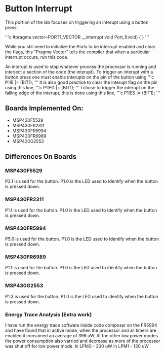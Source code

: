 # Button Interrupt
This portion of the lab focuses on triggering an interupt using a button press.

'''c
#pragma vector=PORT1_VECTOR
__interrupt void Port_1(void)
{
}
'''

While you still need to initialize the Ports to be interrupt enabled and clear the flags, this "Pragma Vector" tells the compiler that when a particular interrupt occurs, run this code. 

An interupt is used to stop whatever process the processor is running and interject a section of the code (the interupt). To trigger an interupt with a button press one must enable interupts on the pin of the button using 
'''c
P1IE |= (BIT1);
'''
It is also good practice to clear the interupt flag on the pin using this line,
'''c
P1IFG |= (BIT1);
'''
I chose to trigger the interupt on the falling edge of the interupt, this is done using this line,
'''c
P1IES |= (BIT1);
'''
## Boards Implemented On:
* MSP430F5529
* MSP430FR2311
* MSP430FR5994
* MSP430FR6989
* MSP430G2553

## Differences On Boards
### MSP430F5529
P2.1 is used for the button. P1.0 is the LED used to identify when the button is pressed down. 

### MSP430FR2311
P1.1 is used for the button. P1.0 is the LED used to identify when the button is pressed down.

### MSP430FR5994
P5.6 is used for the button. P1.0 is the LED used to identify when the button is pressed down. 

### MSP430FR6989
P1.1 is used for the button. P1.0 is the LED used to identify when the button is pressed down.

### MSP430G2553
P1.3 is used for the button. P1.0 is the LED used to identify when the button is pressed down. 


### Energy Trace Analysis (Extra work)
I have run the energy trace software inside code composer on the FR5994 and have found that in active mode, when the processor and all timers are enabled it consumed an average of 396 uW. At the other low power modes the power consumption also varried and decrease as more of the processor was shut off for low power mode.
In LPM0 - 300 uW
In LPM1 - 130 uW